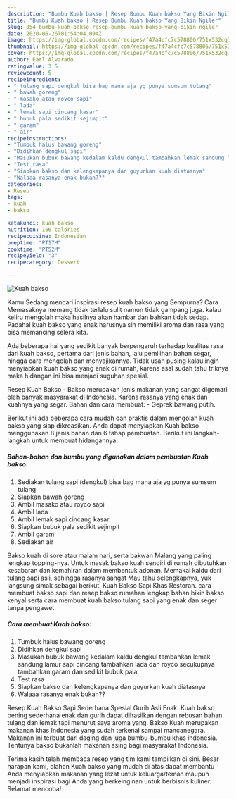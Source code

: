 ```yaml
---
description: "Bumbu Kuah bakso | Resep Bumbu Kuah bakso Yang Bikin Ngiler"
title: "Bumbu Kuah bakso | Resep Bumbu Kuah bakso Yang Bikin Ngiler"
slug: 854-bumbu-kuah-bakso-resep-bumbu-kuah-bakso-yang-bikin-ngiler
date: 2020-06-26T01:54:04.094Z
image: https://img-global.cpcdn.com/recipes/f47a4cfc7c578806/751x532cq70/kuah-bakso-foto-resep-utama.jpg
thumbnail: https://img-global.cpcdn.com/recipes/f47a4cfc7c578806/751x532cq70/kuah-bakso-foto-resep-utama.jpg
cover: https://img-global.cpcdn.com/recipes/f47a4cfc7c578806/751x532cq70/kuah-bakso-foto-resep-utama.jpg
author: Earl Alvarado
ratingvalue: 3.5
reviewcount: 5
recipeingredient:
- " tulang sapi dengkul bisa bag mana aja yg punya sumsum tulang"
- " bawah goreng"
- " masako atau royco sapi"
- " lada"
- " lemak sapi cincang kasar"
- " bubuk pala sedikit sejimpit"
- " garam"
- " air"
recipeinstructions:
- "Tumbuk halus bawang goreng"
- "Didihkan dengkul sapi"
- "Masukan bubuk bawang kedalam kaldu dengkul tambahkan lemak sandung lamur sapi cincang tambahkan lada dan royco secukupnya tambahkan garam dan sedikit bubuk pala"
- "Test rasa"
- "Siapkan bakso dan kelengkapanya dan guyurkan kuah diatasnya"
- "Walaaa rasanya enak bukan??"
categories:
- Resep
tags:
- kuah
- bakso

katakunci: kuah bakso 
nutrition: 166 calories
recipecuisine: Indonesian
preptime: "PT17M"
cooktime: "PT52M"
recipeyield: "3"
recipecategory: Dessert

---
```



![Kuah bakso](https://img-global.cpcdn.com/recipes/f47a4cfc7c578806/751x532cq70/kuah-bakso-foto-resep-utama.jpg)

Kamu Sedang mencari inspirasi resep kuah bakso yang Sempurna? Cara Memasaknya memang tidak terlalu sulit namun tidak gampang juga. kalau keliru mengolah maka hasilnya akan hambar dan bahkan tidak sedap. Padahal kuah bakso yang enak harusnya sih memiliki aroma dan rasa yang bisa memancing selera kita.

Ada beberapa hal yang sedikit banyak berpengaruh terhadap kualitas rasa dari kuah bakso, pertama dari jenis bahan, lalu pemilihan bahan segar, hingga cara mengolah dan menyajikannya. Tidak usah pusing kalau ingin menyiapkan kuah bakso yang enak di rumah, karena asal sudah tahu triknya maka hidangan ini bisa menjadi suguhan spesial.

Resep Kuah Bakso - Bakso merupakan jenis makanan yang sangat digemari oleh banyak masyarakat di Indonesia. Karena rasanya yang enak dan kuahnya yang segar. Bahan dan cara membuat: - Geprek bawang putih.


Berikut ini ada beberapa cara mudah dan praktis dalam mengolah kuah bakso yang siap dikreasikan. Anda dapat menyiapkan Kuah bakso menggunakan 8 jenis bahan dan 6 tahap pembuatan. Berikut ini langkah-langkah untuk membuat hidangannya.

<!--inarticleads1-->

##### Bahan-bahan dan bumbu yang digunakan dalam pembuatan Kuah bakso:

1. Sediakan  tulang sapi (dengkul) bisa bag mana aja yg punya sumsum tulang
1. Siapkan  bawah goreng
1. Ambil  masako atau royco sapi
1. Ambil  lada
1. Ambil  lemak sapi cincang kasar
1. Siapkan  bubuk pala sedikit sejimpit
1. Ambil  garam
1. Sediakan  air


Bakso kuah di sore atau malam hari, serta bakwan Malang yang paling lengkap topping-nya. Untuk masak bakso kuah sendiri di rumah dibutuhkan kesabaran dan kemahiran dalam membentuk adonan. Memakai kaldu dari tulang sapi asli, sehingga rasanya sangat Mau tahu selengkapnya, yuk langsung simak sebagai berikut. Kuah Bakso Sapi Khas Restoran. cara membuat bakso sapi dan resep bakso rumahan lengkap bahan bikin bakso kenyal serta cara membuat kuah bakso tulang sapi yang enak dan seger tanpa pengawet. 

<!--inarticleads2-->

##### Cara membuat Kuah bakso:

1. Tumbuk halus bawang goreng
1. Didihkan dengkul sapi
1. Masukan bubuk bawang kedalam kaldu dengkul tambahkan lemak sandung lamur sapi cincang tambahkan lada dan royco secukupnya tambahkan garam dan sedikit bubuk pala
1. Test rasa
1. Siapkan bakso dan kelengkapanya dan guyurkan kuah diatasnya
1. Walaaa rasanya enak bukan??


Resep Kuah Bakso Sapi Sederhana Spesial Gurih Asli Enak. Kuah bakso bening sederhana enak dan gurih dapat dihasilkan dengan rebusan bahan tulang dan lemak tapi menurut saya aroma yang. Bakso Kuah merupakan makanan khas Indonesia yang sudah terkenal sampai mancanegara. Makanan ini terbuat dari daging dan juga bumbu-bumbu khas indonesia. Tentunya bakso bukanlah makanan asing bagi masyarakat Indonesia. 

Terima kasih telah membaca resep yang tim kami tampilkan di sini. Besar harapan kami, olahan Kuah bakso yang mudah di atas dapat membantu Anda menyiapkan makanan yang lezat untuk keluarga/teman maupun menjadi inspirasi bagi Anda yang berkeinginan untuk berbisnis kuliner. Selamat mencoba!
